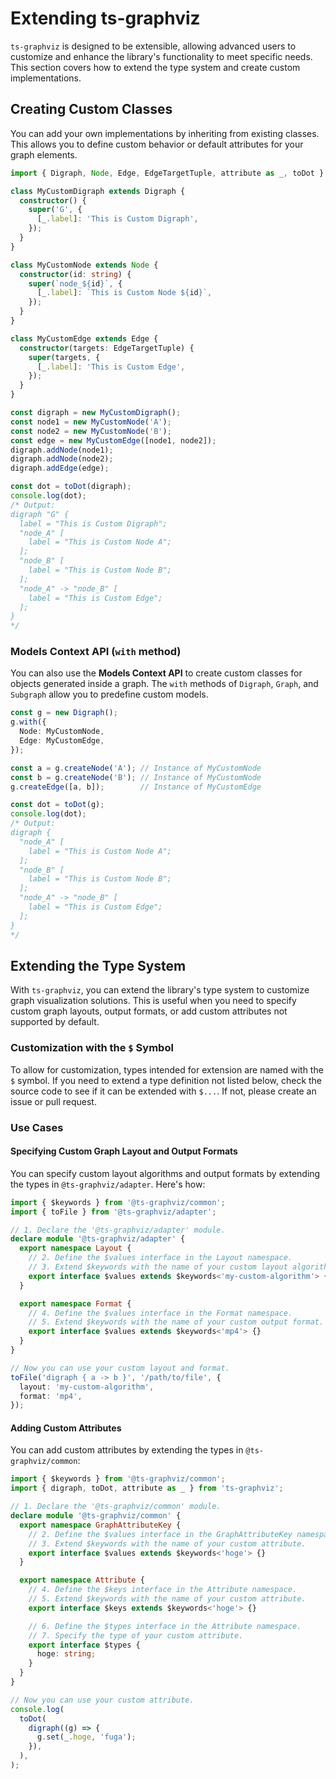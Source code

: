 # Extending ts-graphviz

`ts-graphviz` is designed to be extensible, allowing advanced users to customize and enhance the library's functionality to meet specific needs. This section covers how to extend the type system and create custom implementations.

## Creating Custom Classes

You can add your own implementations by inheriting from existing classes. This allows you to define custom behavior or default attributes for your graph elements.

```typescript
import { Digraph, Node, Edge, EdgeTargetTuple, attribute as _, toDot } from 'ts-graphviz';

class MyCustomDigraph extends Digraph {
  constructor() {
    super('G', {
      [_.label]: 'This is Custom Digraph',
    });
  }
}

class MyCustomNode extends Node {
  constructor(id: string) {
    super(`node_${id}`, {
      [_.label]: `This is Custom Node ${id}`,
    });
  }
}

class MyCustomEdge extends Edge {
  constructor(targets: EdgeTargetTuple) {
    super(targets, {
      [_.label]: 'This is Custom Edge',
    });
  }
}

const digraph = new MyCustomDigraph();
const node1 = new MyCustomNode('A');
const node2 = new MyCustomNode('B');
const edge = new MyCustomEdge([node1, node2]);
digraph.addNode(node1);
digraph.addNode(node2);
digraph.addEdge(edge);

const dot = toDot(digraph);
console.log(dot);
/* Output:
digraph "G" {
  label = "This is Custom Digraph";
  "node_A" [
    label = "This is Custom Node A";
  ];
  "node_B" [
    label = "This is Custom Node B";
  ];
  "node_A" -> "node_B" [
    label = "This is Custom Edge";
  ];
}
*/
```

### Models Context API (`with` method)

You can also use the **Models Context API** to create custom classes for objects generated inside a graph. The `with` methods of `Digraph`, `Graph`, and `Subgraph` allow you to predefine custom models.

```typescript
const g = new Digraph();
g.with({
  Node: MyCustomNode,
  Edge: MyCustomEdge,
});

const a = g.createNode('A'); // Instance of MyCustomNode
const b = g.createNode('B'); // Instance of MyCustomNode
g.createEdge([a, b]);        // Instance of MyCustomEdge

const dot = toDot(g);
console.log(dot);
/* Output:
digraph {
  "node_A" [
    label = "This is Custom Node A";
  ];
  "node_B" [
    label = "This is Custom Node B";
  ];
  "node_A" -> "node_B" [
    label = "This is Custom Edge";
  ];
}
*/
```

## Extending the Type System

With `ts-graphviz`, you can extend the library's type system to customize graph visualization solutions. This is useful when you need to specify custom graph layouts, output formats, or add custom attributes not supported by default.

### Customization with the `$` Symbol

To allow for customization, types intended for extension are named with the `$` symbol. If you need to extend a type definition not listed below, check the source code to see if it can be extended with `$...`. If not, please create an issue or pull request.

### Use Cases

#### Specifying Custom Graph Layout and Output Formats

You can specify custom layout algorithms and output formats by extending the types in `@ts-graphviz/adapter`. Here's how:

```typescript
import { $keywords } from '@ts-graphviz/common';
import { toFile } from '@ts-graphviz/adapter';

// 1. Declare the '@ts-graphviz/adapter' module.
declare module '@ts-graphviz/adapter' {
  export namespace Layout {
    // 2. Define the $values interface in the Layout namespace.
    // 3. Extend $keywords with the name of your custom layout algorithm.
    export interface $values extends $keywords<'my-custom-algorithm'> {}
  }

  export namespace Format {
    // 4. Define the $values interface in the Format namespace.
    // 5. Extend $keywords with the name of your custom output format.
    export interface $values extends $keywords<'mp4'> {}
  }
}

// Now you can use your custom layout and format.
toFile('digraph { a -> b }', '/path/to/file', {
  layout: 'my-custom-algorithm',
  format: 'mp4',
});
```

#### Adding Custom Attributes

You can add custom attributes by extending the types in `@ts-graphviz/common`:

```typescript
import { $keywords } from '@ts-graphviz/common';
import { digraph, toDot, attribute as _ } from 'ts-graphviz';

// 1. Declare the '@ts-graphviz/common' module.
declare module '@ts-graphviz/common' {
  export namespace GraphAttributeKey {
    // 2. Define the $values interface in the GraphAttributeKey namespace.
    // 3. Extend $keywords with the name of your custom attribute.
    export interface $values extends $keywords<'hoge'> {}
  }

  export namespace Attribute {
    // 4. Define the $keys interface in the Attribute namespace.
    // 5. Extend $keywords with the name of your custom attribute.
    export interface $keys extends $keywords<'hoge'> {}

    // 6. Define the $types interface in the Attribute namespace.
    // 7. Specify the type of your custom attribute.
    export interface $types {
      hoge: string;
    }
  }
}

// Now you can use your custom attribute.
console.log(
  toDot(
    digraph((g) => {
      g.set(_.hoge, 'fuga');
    }),
  ),
);
```
